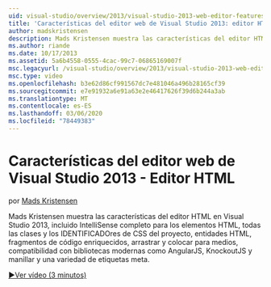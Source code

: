 ```yaml
---
uid: visual-studio/overview/2013/visual-studio-2013-web-editor-features-html-editor
title: 'Características del editor web de Visual Studio 2013: editor HTML | Microsoft Docs'
author: madskristensen
description: Mads Kristensen muestra las características del editor HTML en Visual Studio 2013, incluido IntelliSense completo para los elementos HTML, todos los IDENTIFICADOres y clases CSS del proyecto...
ms.author: riande
ms.date: 10/17/2013
ms.assetid: 5a6b4558-0555-4cac-99c7-06865169007f
msc.legacyurl: /visual-studio/overview/2013/visual-studio-2013-web-editor-features-html-editor
msc.type: video
ms.openlocfilehash: b3e62d86cf991567dc7e481046a496b28165cf39
ms.sourcegitcommit: e7e91932a6e91a63e2e46417626f39d6b244a3ab
ms.translationtype: MT
ms.contentlocale: es-ES
ms.lasthandoff: 03/06/2020
ms.locfileid: "78449383"
---
```

# <a name="visual-studio-2013-web-editor-features---html-editor"></a>Características del editor web de Visual Studio 2013 - Editor HTML

por [Mads Kristensen](https://github.com/madskristensen)

Mads Kristensen muestra las características del editor HTML en Visual Studio 2013, incluido IntelliSense completo para los elementos HTML, todas las clases y los IDENTIFICADOres de CSS del proyecto, entidades HTML, fragmentos de código enriquecidos, arrastrar y colocar para medios, compatibilidad con bibliotecas modernas como AngularJS, KnockoutJS y manillar y una variedad de etiquetas meta.

[&#9654;Ver vídeo (3 minutos)](https://channel9.msdn.com/Blogs/ASP-NET-Site-Videos/visual-studio-2013-web-editor-features-html-editor)
